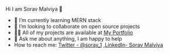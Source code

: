 Hi I am Sorav Malviya 👋

- 🌱 I’m currently learning MERN stack
- 👯 I’m looking to collaborate on open source projects
- 👨‍💻 All of my projects are available at [My Portfolio](https://soravmalviya-portfolio.netlify.app/#)
- 💬 Ask me about anything, I am happy to help
- How to reach me: [Twitter - @sorav_1](https://twitter.com/sorav_1) ,[LinkedIn- Sorav Malviya](https://www.linkedin.com/in/sorav-malviya/) 
